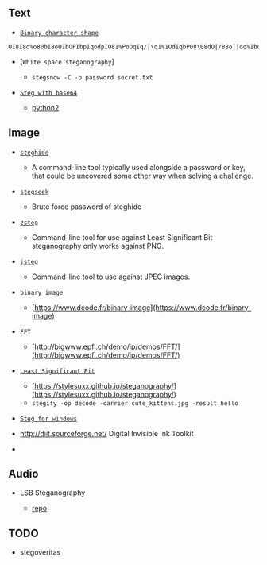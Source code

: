 ## Text

- [`Binary character shape`](https://www.dcode.fr/binary-character-shape)

```
OI8I8o%o80bI8oO1bOPIbpIqodpIO81%PoOqIq/|\q1%1OdIqbP08\08dO|/88o||oq%IbqO8ddIddII81IO//OI88Ib8opIIp8oqpd%\pqbI|/bI
```

- [`White space steganography`]

  - `stegsnow -C -p password secret.txt`

- [`Steg with base64`](https://github.com/bzorigt/stegb64)

  - [python2](https://github.com/ByamB4/CaptureTheFlagTool/blob/master/Steganography/code/stegb64.py)
  
## Image

- [`steghide`](http://steghide.sourceforge.net/download.php)

  - A command-line tool typically used alongside a password or key, that could be uncovered some other way when solving a challenge. 

- [`stegseek`](https://github.com/RickdeJager/stegseek)

  - Brute force password of steghide
  
- [`zsteg`](https://github.com/zed-0xff/zsteg)

  - Command-line tool for use against Least Significant Bit steganography only works against PNG.

- [`jsteg`]()

  - Command-line tool to use against JPEG images.

- `binary image`

  - [https://www.dcode.fr/binary-image](https://www.dcode.fr/binary-image)

- `FFT`

  - [http://bigwww.epfl.ch/demo/ip/demos/FFT/](http://bigwww.epfl.ch/demo/ip/demos/FFT/)

- [`Least Significant Bit`](https://en.wikipedia.org/wiki/Bit_numbering#Least_significant_bit_in_digital_steganography)

  - [https://stylesuxx.github.io/steganography/](https://stylesuxx.github.io/steganography/)
  - `stegify -op decode -carrier cute_kittens.jpg -result hello`

- [`Steg for windows`](https://download.cnet.com/Steg/3000-2092_4-77792892.html)
 
- http://diit.sourceforge.net/ Digital Invisible Ink Toolkit
- 
## Audio

- LSB Steganography

  - [repo](https://github.com/sniperline047/Audio-Steganography)

## TODO
- stegoveritas
